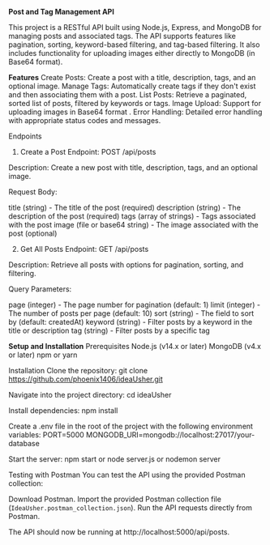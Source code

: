 **Post and Tag Management API**

This project is a RESTful API built using Node.js, Express, and MongoDB for managing posts and associated tags. The API supports features like pagination, sorting, keyword-based filtering, and tag-based filtering. It also includes functionality for uploading images either directly to MongoDB (in Base64 format).

**Features**
Create Posts: Create a post with a title, description, tags, and an optional image.
Manage Tags: Automatically create tags if they don't exist and then associating them with a post.
List Posts: Retrieve a paginated, sorted list of posts, filtered by keywords or tags.
Image Upload: Support for uploading images in Base64 format .
Error Handling: Detailed error handling with appropriate status codes and messages.


Endpoints
1. Create a Post
Endpoint: POST /api/posts

Description: Create a new post with title, description, tags, and an optional image.

Request Body:

title (string) - The title of the post (required)
description (string) - The description of the post (required)
tags (array of strings) - Tags associated with the post
image (file or base64 string) - The image associated with the post (optional)


2. Get All Posts
Endpoint: GET /api/posts

Description: Retrieve all posts with options for pagination, sorting, and filtering.

Query Parameters:

page (integer) - The page number for pagination (default: 1)
limit (integer) - The number of posts per page (default: 10)
sort (string) - The field to sort by (default: createdAt)
keyword (string) - Filter posts by a keyword in the title or description
tag (string) - Filter posts by a specific tag


**Setup and Installation**
Prerequisites
Node.js (v14.x or later)
MongoDB (v4.x or later)
npm or yarn


Installation
Clone the repository:
git clone https://github.com/phoenix1406/ideaUsher.git

Navigate into the project directory:
cd ideaUsher

Install dependencies:
npm install 

Create a .env file in the root of the project with the following environment variables:
PORT=5000
MONGODB_URI=mongodb://localhost:27017/your-database


Start the server:
npm start or node server.js or nodemon server



Testing with Postman
You can test the API using the provided Postman collection:

Download Postman.
Import the provided Postman collection file (`IdeaUsher.postman_collection.json`).
Run the API requests directly from Postman.


The API should now be running at http://localhost:5000/api/posts.





